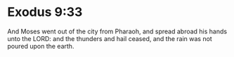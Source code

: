 # Exodus 9:33

And Moses went out of the city from Pharaoh, and spread abroad his hands unto the LORD: and the thunders and hail ceased, and the rain was not poured upon the earth.
